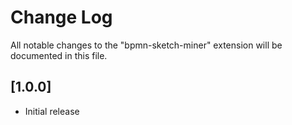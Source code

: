 # Change Log

All notable changes to the "bpmn-sketch-miner" extension will be documented in this file.

## [1.0.0]

- Initial release
